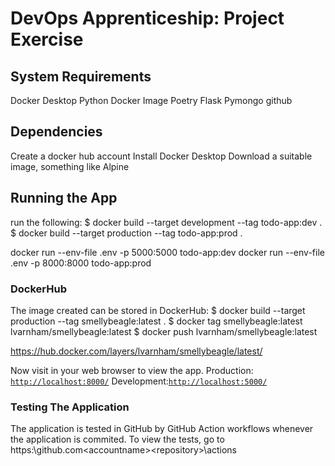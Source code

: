 # DevOps Apprenticeship: Project Exercise


## System Requirements
Docker Desktop
Python Docker Image
Poetry
Flask
Pymongo
github

## Dependencies
Create a docker hub account
Install Docker Desktop
Download a suitable image, something like Alpine

## Running the App
run the following:
$ docker build --target development --tag todo-app:dev .
$ docker build --target production --tag todo-app:prod .

docker run --env-file .env -p 5000:5000 todo-app:dev
docker run --env-file .env -p 8000:8000 todo-app:prod

### DockerHub
The image created can be stored in DockerHub:
$ docker build --target production --tag smellybeagle:latest .
$ docker tag smellybeagle:latest lvarnham/smellybeagle:latest 
$ docker push lvarnham/smellybeagle:latest 

https://hub.docker.com/layers/lvarnham/smellybeagle/latest/



Now visit in your web browser to view the app.
Production: [`http://localhost:8000/`](http://localhost:8000/) 
Development:[`http://localhost:5000/`](http://localhost:5000/)


### Testing The Application

The application is tested in GitHub by GitHub Action workflows whenever the application is commited.
To view the tests, go to https:\\github.com\<accountname>\<repository>\actions

